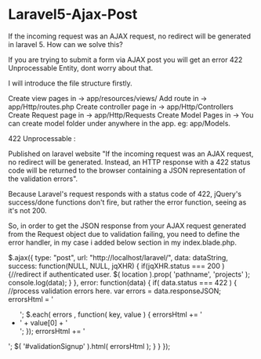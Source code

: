 # Laravel5-Ajax-Post
If the incoming request was an AJAX request, no redirect will be generated in laravel 5. How can we solve this?

If you are trying to submit a form via AJAX post you will get an error 422 Unprocessable Entity, dont worry about that.

I will introduce the file structure firstly.

Create view pages in -> app/resources/views/
Add route in -> app/Http/routes.php
Create controller page in -> app/Http/Controllers
Create Request page in -> app/Http/Requests
Create Model Pages in -> You can create model folder under anywhere in the app. eg: app/Models. 


422 Unprocessable : 

Published on laravel website "If the incoming request was an AJAX request, no redirect will be generated. Instead, an HTTP response with a 422 status code will be returned to the browser containing a JSON representation of the validation errors".

Because Laravel's request responds with a status code of 422, jQuery's success/done functions don't fire, but rather the error function, seeing as it's not 200.

So, in order to get the JSON response from your AJAX request generated from the Request object due to validation failing, you need to define the error handler, in my case i added below section in my index.blade.php.

$.ajax({
              type: "post",
              url: "http://localhost/laravel/",
              data: dataString,
              success: function(NULL, NULL, jqXHR) {
               if(jqXHR.status === 200 ) {//redirect if  authenticated user.
                $( location ).prop( 'pathname', 'projects' );
                console.log(data);
                }
              },
              error: function(data) {
               if( data.status === 422 ) {
               //process validation errors here.
               var errors = data.responseJSON; 
               errorsHtml = '<div class="alert alert-danger"><ul>';
               $.each( errors , function( key, value ) {
                errorsHtml += '<li>' + value[0] + '</li>'; 
               });
               errorsHtml += '</ul></div>';
               $( '#validationSignup' ).html( errorsHtml ); 
               }
              }
            });


